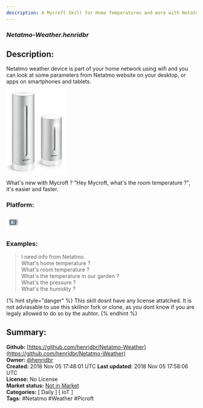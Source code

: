 ```yaml
---
description: A Mycroft Skill for Home Temperatures and more with Netatmo
---
```


### _Netatmo-Weather.henridbr_  
## Description:  
Netatmo weather device is part of your home network using wifi and you can look at some parameters from Netatmo website on your desktop, or apps on smartphones and tablets.

[![Netatmo_weather station](https://raw.githubusercontent.com/henridbr/Netatmo-Weather/master/images/Netatmo-device.png
)](https://www.netatmo.com/en-US/product/weather/)

What's new with Mycroft ? "Hey Mycroft, what's the room temperature ?", it's easier and faster.  
  
  
### Platform:  
 ![Picroft](../.gitbook/assets/picroft-icon.png)   
### Examples:  
> I need info from Netatmo.  
> What's home temperature ?  
> What's room temperature ?  
> What's the temperature in our garden ?  
> What's the pressure ?  
> What's the humidity ?  
  
{% hint style="danger" %}
This skill dosnt have any license attatched. It is not adviasable to use this skillnor fork or clone, as you dont know if you are legaly allowed to do so by the auhtor.
{% endhint %}
  
## Summary:  
**Github:** [https://github.com/henridbr/Netatmo-Weather](https://github.com/henridbr/Netatmo-Weather)  
**Owner:** [@henridbr](https://github.com/henridbr)  
**Created:** 2018 Nov 05 17:48:01 UTC  **Last updated:** 2018 Nov 05 17:58:06 UTC  
**License:** No License  
**Market status:** [Not in Market](https://market.mycroft.ai/skill/)  
**Categories:** [ Daily ] [ IoT ]   
**Tags:** \#Netatmo \#Weather \#Picroft   
